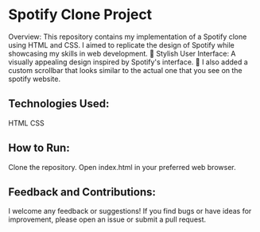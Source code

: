 # Spotify Clone Project

Overview:
This repository contains my implementation of a Spotify clone using HTML and CSS. I aimed to replicate the design of Spotify while showcasing my skills in web development.
🎨 Stylish User Interface: A visually appealing design inspired by Spotify's interface.
📜 I also added a custom scrollbar that looks similar to the actual one that you see on the spotify website.

## Technologies Used:

HTML
CSS

## How to Run:

Clone the repository.
Open index.html in your preferred web browser.

## Feedback and Contributions:
I welcome any feedback or suggestions! If you find bugs or have ideas for improvement, please open an issue or submit a pull request.
